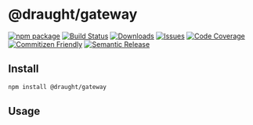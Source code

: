 # @draught/gateway

[![npm package][npm-img]][npm-url]
[![Build Status][build-img]][build-url]
[![Downloads][downloads-img]][downloads-url]
[![Issues][issues-img]][issues-url]
[![Code Coverage][codecov-img]][codecov-url]
[![Commitizen Friendly][commitizen-img]][commitizen-url]
[![Semantic Release][semantic-release-img]][semantic-release-url]

## Install

```bash
npm install @draught/gateway
```

## Usage

```ts

```

[build-img]: https://github.com/davewasmer/draught-db/actions/workflows/release.yml/badge.svg
[build-url]: https://github.com/davewasmer/draught-db/actions/workflows/release.yml
[downloads-img]: https://img.shields.io/npm/dt/@draught/db
[downloads-url]: https://www.npmtrends.com/@draught/db
[npm-img]: https://img.shields.io/npm/v/@draught/db
[npm-url]: https://www.npmjs.com/package/@draught/db
[issues-img]: https://img.shields.io/github/issues/davewasmer/draught-db
[issues-url]: https://github.com/davewasmer/draught-db/issues
[codecov-img]: https://codecov.io/gh/davewasmer/draught-db/branch/master/graph/badge.svg
[codecov-url]: https://codecov.io/gh/davewasmer/draught-db
[semantic-release-img]: https://img.shields.io/badge/%20%20%F0%9F%93%A6%F0%9F%9A%80-semantic--release-e10079.svg
[semantic-release-url]: https://github.com/semantic-release/semantic-release
[commitizen-img]: https://img.shields.io/badge/commitizen-friendly-brightgreen.svg
[commitizen-url]: http://commitizen.github.io/cz-cli/
